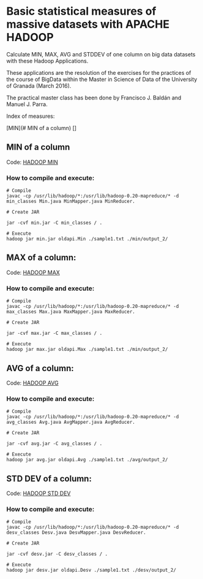 # Basic statistical measures of massive datasets with APACHE HADOOP

Calculate MIN, MAX, AVG and STDDEV of one column on big data datasets with these Hadoop Applications.

These applications are the resolution of the exercises for the practices of the course of BigData within the Master in Science of Data of the University of Granada (March 2016). 

The practical master class has been done by Francisco J. Baldán and Manuel J. Parra.


Index of measures:

[MIN](# MIN of a column)
[]


## MIN of a column

Code: [HADOOP MIN](./hadoop-min/)

### How to compile and execute:

```
# Compile
javac -cp /usr/lib/hadoop/*:/usr/lib/hadoop-0.20-mapreduce/* -d min_classes Min.java MinMapper.java MinReducer.

# Create JAR

jar -cvf min.jar -C min_classes / .

# Execute 
hadoop jar min.jar oldapi.Min ./sample1.txt ./min/output_2/
```


## MAX of a column:

Code: [HADOOP MAX](./hadoop-max/)

### How to compile and execute:

```
# Compile
javac -cp /usr/lib/hadoop/*:/usr/lib/hadoop-0.20-mapreduce/* -d max_classes Max.java MaxMapper.java MaxReducer.

# Create JAR

jar -cvf max.jar -C max_classes / .

# Execute
hadoop jar max.jar oldapi.Max ./sample1.txt ./min/output_2/
```

## AVG of a column:

Code: [HADOOP AVG](./hadoop-avg/)

### How to compile and execute:

```
# Compile
javac -cp /usr/lib/hadoop/*:/usr/lib/hadoop-0.20-mapreduce/* -d avg_classes Avg.java AvgMapper.java AvgReducer.

# Create JAR

jar -cvf avg.jar -C avg_classes / .

# Execute
hadoop jar avg.jar oldapi.Avg ./sample1.txt ./avg/output_2/
```



## STD DEV of a column:

Code: [HADOOP STD DEV](./hadoop-stddev/)

### How to compile and execute:

```
# Compile
javac -cp /usr/lib/hadoop/*:/usr/lib/hadoop-0.20-mapreduce/* -d desv_classes Desv.java DesvMapper.java DesvReducer.

# Create JAR

jar -cvf desv.jar -C desv_classes / .

# Execute
hadoop jar desv.jar oldapi.Desv ./sample1.txt ./desv/output_2/
```

